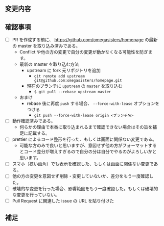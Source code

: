 <!-- あくまでテンプレートなので必ずしもすべての項目を埋めなくてよい -->
<!-- タイトルは変更の内容が他の人にも伝わるように1行でまとめる。 -->

## 変更内容

<!-- 何故変更したか、これが取り込まれると何が嬉しいか、何が解決されるのか、など詳細な内容を記載 -->

## 確認事項

<!-- PRを作成するとチェックボックスになります、もしくは [x] にするとチェック状態になります。 -->

- [ ] PR を作成する前に、 https://github.com/omegasisters/homepage の最新の master を取り込み済みである。
  - Conflict や他の方の変更で自分の変更が動かなくなる可能性を防ぎます。
  - 最新の master を取り込む方法
    - upstream に fork 元リポジトリを追加
      - `git remote add upstream git@github.com:omegasisters/homepage.git`
    - 現在のブランチに `upstream` の `master` を取り込む
      - `$ git pull --rebase upstream master`
  - おまけ
    - rebase 後に再度 `push` する場合、 `--force-with-lease` オプションをつける
      - `git push --force-with-lease origin <ブランチ名>`
- [ ] 動作確認済みである。
  - 何らかの理由で本番に取り込まれるまで確認できない場合はその旨を補足に記載する。
- [ ] prettier によるコード整形を行った、もしくは画面に関係ない変更である。
  - 可能な方のみで良いと思いますが、意図せず他の方がフォーマットするとコード差分が増えすぎるので自分の分は自分でやるのがよろしいかと思います。
- [ ] スマホ（狭い画角）でも表示を確認した、もしくは画面に関係ない変更である。
- [ ] 他の方の変更を意図せず削除・変更していないか、差分をもう一度確認した。
- [ ] 破壊的な変更を行った場合、影響範囲をもう一度確認した。もしくは破壊的な変更を行っていない。
- [ ] Pull Request に関連した issue の URL を貼り付けた

## 補足

<!-- レビューをする際に特に見てほしい点、懸念・注意点、など 画像とかあるとわかりやすいかも！ -->
